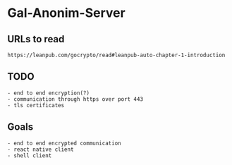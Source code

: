 # Gal-Anonim-Server

## URLs to read
```
https://leanpub.com/gocrypto/read#leanpub-auto-chapter-1-introduction
```

## TODO
```
- end to end encryption(?)
- communication through https over port 443
- tls certificates
```

## Goals
```
- end to end encrypted communication
- react native client
- shell client
```

